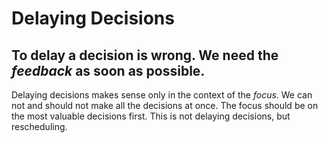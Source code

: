 # Delaying Decisions
To delay a decision is **wrong**. We need the _feedback_ as soon as possible.
---- 
Delaying decisions makes sense only in the context of the _focus_. We can not and should not make all the decisions at once. The focus should be on the most valuable decisions first.
This is not delaying decisions, but rescheduling.